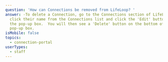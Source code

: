 ```yaml
---
question: 'How can Connections be removed from LifeLoop? '
answer: -To delete a Connection, go to the Connections section of LifeLoop,
  click their name from the Connections list and click the 'Edit' button from
  the pop-up box.  You will then see a 'Delete' button on the bottom of the
  pop-up box.
isMobile: false
topics:
  - connection-portal
userTypes:
  - staff
---
```

